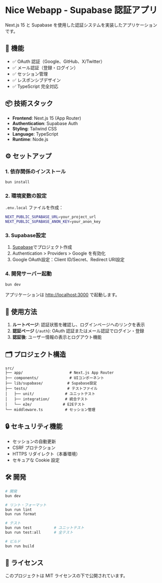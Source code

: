 # Nice Webapp - Supabase 認証アプリ

Next.js 15 と Supabase を使用した認証システムを実装したアプリケーションです。

## 🚀 機能

- ✅ OAuth 認証（Google、GitHub、X/Twitter）
- ✅ メール認証（登録・ログイン）
- ✅ セッション管理
- ✅ レスポンシブデザイン
- ✅ TypeScript 完全対応

## 📦 技術スタック

- **Frontend**: Next.js 15 (App Router)
- **Authentication**: Supabase Auth
- **Styling**: Tailwind CSS
- **Language**: TypeScript
- **Runtime**: Node.js

## ⚙️ セットアップ

### 1. 依存関係のインストール

```bash
bun install
```

### 2. 環境変数の設定

`.env.local` ファイルを作成：

```bash
NEXT_PUBLIC_SUPABASE_URL=your_project_url
NEXT_PUBLIC_SUPABASE_ANON_KEY=your_anon_key
```

### 3. Supabase設定

1. [Supabase](https://supabase.com/)でプロジェクト作成
2. Authentication > Providers > Google を有効化
3. Google OAuth設定：Client ID/Secret、Redirect URI設定

### 4. 開発サーバー起動

```bash
bun dev
```

アプリケーションは [http://localhost:3000](http://localhost:3000) で起動します。

## 📱 使用方法

1. **ルートページ**: 認証状態を確認し、ログインページへのリンクを表示
2. **認証ページ** (`/auth`): OAuth 認証またはメール認証でログイン・登録
3. **認証後**: ユーザー情報の表示とログアウト機能

## 🗂️ プロジェクト構造

```
src/
├── app/                     # Next.js App Router
├── components/              # UIコンポーネント
├── lib/supabase/           # Supabase設定
├── tests/                  # テストファイル
│   ├── unit/              # ユニットテスト
│   ├── integration/       # 統合テスト
│   └── e2e/              # E2Eテスト
└── middleware.ts          # セッション管理
```

## 🔒 セキュリティ機能

- セッションの自動更新
- CSRF プロテクション
- HTTPS リダイレクト（本番環境）
- セキュアな Cookie 設定

## 🛠️ 開発

```bash
# 開発
bun dev

# リント・フォーマット
bun run lint
bun run format

# テスト
bun run test          # ユニットテスト
bun run test:all      # 全テスト

# ビルド
bun run build
```

## 📄 ライセンス

このプロジェクトは MIT ライセンスの下で公開されています。
